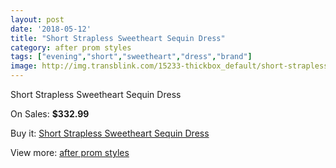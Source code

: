 ```yaml
---
layout: post
date: '2018-05-12'
title: "Short Strapless Sweetheart Sequin Dress"
category: after prom styles
tags: ["evening","short","sweetheart","dress","brand"]
image: http://img.transblink.com/15233-thickbox_default/short-strapless-sweetheart-sequin-dress.jpg
---
```

Short Strapless Sweetheart Sequin Dress

On Sales: **$332.99**
<a href="https://www.transblink.com/en/after-prom-styles/4853-short-strapless-sweetheart-sequin-dress.html"><amp-img layout="responsive" width="600" height="600" src="//img.transblink.com/15233-thickbox_default/short-strapless-sweetheart-sequin-dress.jpg" alt="Short Strapless Sweetheart Sequin Dress 0" /></a>
<a href="https://www.transblink.com/en/after-prom-styles/4853-short-strapless-sweetheart-sequin-dress.html"><amp-img layout="responsive" width="600" height="600" src="//img.transblink.com/15235-thickbox_default/short-strapless-sweetheart-sequin-dress.jpg" alt="Short Strapless Sweetheart Sequin Dress 1" /></a>
<a href="https://www.transblink.com/en/after-prom-styles/4853-short-strapless-sweetheart-sequin-dress.html"><amp-img layout="responsive" width="600" height="600" src="//img.transblink.com/15234-thickbox_default/short-strapless-sweetheart-sequin-dress.jpg" alt="Short Strapless Sweetheart Sequin Dress 2" /></a>

Buy it: [Short Strapless Sweetheart Sequin Dress](https://www.transblink.com/en/after-prom-styles/4853-short-strapless-sweetheart-sequin-dress.html "Short Strapless Sweetheart Sequin Dress")

View more: [after prom styles](https://www.transblink.com/en/55-after-prom-styles "after prom styles")